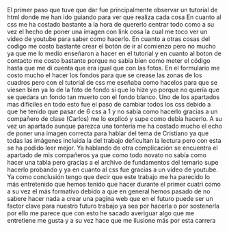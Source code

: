 El primer paso que tuve que dar fue principalmente observar un tutorial de html donde me han ido guiando para ver que realiza cada cosa
En cuanto al css me ha costado bastante a la hora de quererlo centrar todo como a su vez el hecho de poner una imagen con link cosa la cual me toco ver un video de youtube para saber como hacerlo.
En cuanto a otras cosas del codigo me costo bastante crear el botón de ir al comienzo pero no mucho ya que me lo medio enseñaron a hacer en el tutorial y en cuanto al boton de contacto me costo bastante porque no sabia bien como meter el código hasta que me di cuenta que era igual que con las fotos.
En el formulario me costo mucho el hacer los fondos para que se crease las zonas de los cuadros pero con el tutorial de css me eseñaba como hacelos para que se viesen bien ya lo de la foto de fondo si que lo hize yo porque no quería que se quedara un fondo tan muerto con el fondo blanco.
Uno de los apartados mas difíciles en todo esto fue el paso de cambiar todos los css debido a que he tenido que pasar de 6 css a 1 y no sabía como hacerlo gracias a un compañero de clase (Carlos) me lo explicó y supe como debía hacerlo.
A su vez un apartado aunque parezca una tontería me ha costado mucho el echo de poner una imagen correcta para hablar del tema de Cristiano ya que todas las imágenes incluida la del trabajo deficultan la lectura pero con esta se ha podido leer mejor.
Ya hablando de otra complicación se encuentra el apartado de mis compañeros ya que como todo novato no sabía como hacer una tabla pero gracias a el archivo de fundamentos del temario supe hacerlo probando y ya en cuanto al css fue gracias a un video de youtube.
Ya como conclusión tengo que decir que este trabajo me ha parecido lo más entretenido que hemos tenido que hacer durante el primer cuatri como a su vez el más formativo debido a que en general hemos pasado de no sabere hacer nada a crear una pagína web que en el futuro puede ser un factor clave para nuestro futuro trabajo ya sea por hacerla o por sostenerla por ello me parece que con esto he sacado averiguar algo que me entretiene me gusta y a su vez hace que me ilusione más por esta carrera